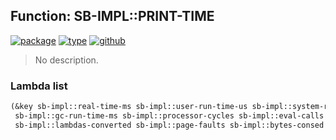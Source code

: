 ## Function: SB-IMPL::PRINT-TIME
[![package](https://img.shields.io/badge/Package-SB--IMPL-5f9ea0.svg?style=social&colorA=999999)](../) [![type](https://img.shields.io/badge/Type-Function-5f9ea0.svg?style=social&colorA=999999)](../#function) [![github](https://img.shields.io/badge/GitHub-View_the_source-5f9ea0.svg?style=social&colorA=999999&logo=github)](https://github.com/sbcl/sbcl/blob/master/src/code/time.lisp/) 

> No description.

### Lambda list
```cl
(&key sb-impl::real-time-ms sb-impl::user-run-time-us sb-impl::system-run-time-us
 sb-impl::gc-run-time-ms sb-impl::processor-cycles sb-impl::eval-calls
 sb-impl::lambdas-converted sb-impl::page-faults sb-impl::bytes-consed sb-impl::aborted)
```
